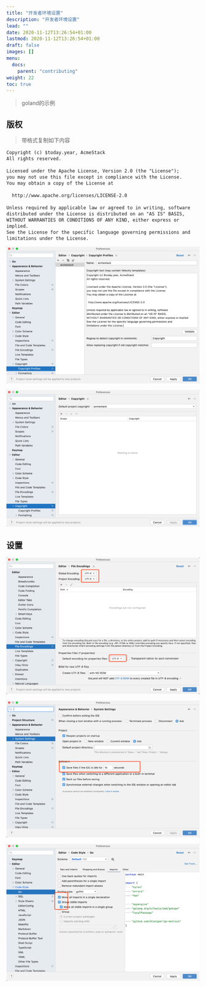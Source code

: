 ```yaml
---
title: "开发者环境设置"
description: "开发者环境设置"
lead: ""
date: 2020-11-12T13:26:54+01:00
lastmod: 2020-11-12T13:26:54+01:00
draft: false
images: []
menu:
  docs:
    parent: "contributing"
weight: 22
toc: true
---
```


> goland的示例

## 版权

> 带格式复制如下内容

```
Copyright (c) $today.year, AcmeStack
All rights reserved.

Licensed under the Apache License, Version 2.0 (the "License");
you may not use this file except in compliance with the License.
You may obtain a copy of the License at

  http://www.apache.org/licenses/LICENSE-2.0

Unless required by applicable law or agreed to in writing, software
distributed under the License is distributed on an "AS IS" BASIS,
WITHOUT WARRANTIES OR CONDITIONS OF ANY KIND, either express or implied.
See the License for the specific language governing permissions and
limitations under the License.
```

![Set Copyright](copyright0.jpg)

![Default Copyright](copyright1.jpg)

## 设置

![File Encoding](file-encoding.png)

![Auto Save](image-20220510221202239.png)

![Go Code Style](image-20220510221300999.png)
